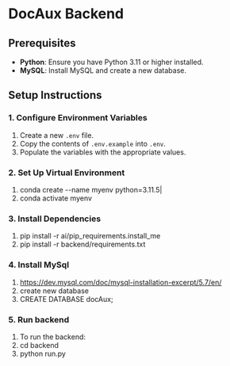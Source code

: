 # DocAux Backend

## Prerequisites

- **Python**: Ensure you have Python 3.11 or higher installed.
- **MySQL**: Install MySQL and create a new database.

## Setup Instructions

### 1. Configure Environment Variables

1. Create a new `.env` file.
2. Copy the contents of `.env.example` into `.env`.
3. Populate the variables with the appropriate values.

### 2. Set Up Virtual Environment

1. conda create --name myenv python=3.11.5|
2. conda activate myenv

### 3. Install Dependencies

1. pip install -r ai/pip_requirements.install_me
2. pip install -r backend/requirements.txt

### 4. Install MySql

1. https://dev.mysql.com/doc/mysql-installation-excerpt/5.7/en/
2. create new database
3. CREATE DATABASE docAux;

### 5. Run backend

1. To run the backend:
2. cd backend
3. python run.py
